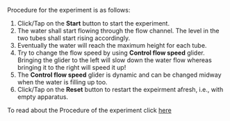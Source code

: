 Procedure for the experiment is as follows:

1. Click/Tap on the **Start** button to start the experiment.
2. The water shall start flowing through the flow channel. The level in the two tubes shall start rising accordingly.
3. Eventually the water will reach the maximum height for each tube.
4. Try to change the flow speed by using **Control flow speed** glider. Bringing the glider to the left will slow down the water flow whereas bringing it to the right will speed it up!
5. The **Control flow speed** glider is dynamic and can be changed midway when the water is filling up too. 
6. Click/Tap on the **Reset** button to restart the expeirment afresh, i.e., with empty apparatus.


To read about the Procedure of the experiment click [here](docs/2.Venturi_meter.pdf)
